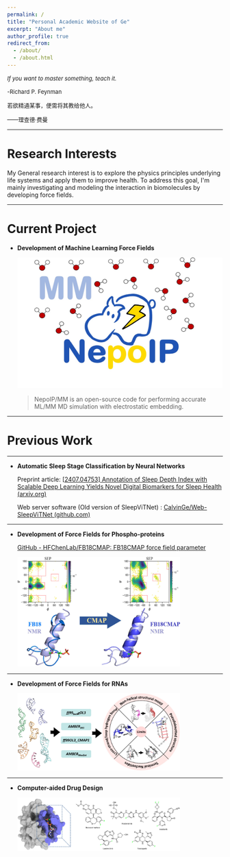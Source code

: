 ```yaml
---
permalink: /
title: "Personal Academic Website of Ge"
excerpt: "About me"
author_profile: true
redirect_from: 
  - /about/
  - /about.html
---
```


<font size=2><i>If you want to master something, teach it.</i></font>                                            

 <font size=2></font>     

<font size=2>-Richard P. Feynman</font>     

<font size=2> </font> <font size=2></font>     

<font size=2> 若欲精通某事，便需将其教给他人。</font>    

 <font size=2></font>     

<font size=2>——理查德·费曼  </font>     

---

# Research Interests

My General research interest is to explore the physics principles underlying life systems and apply them to improve health. To address this goal, I'm mainly investigating and modeling the interaction in biomolecules by developing force fields.

---



# Current Project

* **Development of Machine Learning Force Fields**

  <img src="./images/toc.jpg" alt="qm"  width = "480" height = "305" />

  > NepoIP/MM is an open-source code for performing accurate ML/MM MD simulation with electrostatic embedding.

---



# Previous Work

---



* **Automatic Sleep Stage Classification by Neural Networks**

  Preprint article: [[2407.04753\] Annotation of Sleep Depth Index with Scalable Deep Learning Yields Novel Digital Biomarkers for Sleep Health (arxiv.org)](https://export.arxiv.org/abs/2407.04753)

  Web server software (Old version of SleepViTNet) : [CalvinGe/Web-SleepViTNet (github.com)](https://github.com/CalvinGe/Web-SleepViTNet)

---



* **Development of Force Fields for Phospho-proteins**

  [GitHub - HFChenLab/FB18CMAP: FB18CMAP force field parameter](https://github.com/HFChenLab/FB18CMAP)

  <img src="./images/fb18cmap.jpeg" alt="qm"  width = "380" height = "255" />

---



* **Development of Force Fields for RNAs**

  <img src="./images/rna_test.jpg" alt="qm"  width = "380" height = "180" />

---



* **Computer-aided Drug Design**

  <img src="./images/cadd.png" alt="qm"  width = "380" height = "125" />

